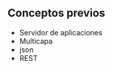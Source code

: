 <style type="text/css"> h1 { counter-reset: h1counter 1}</style>

## Conceptos previos
  
* Servidor de aplicaciones
* Multicapa
* json
* REST
